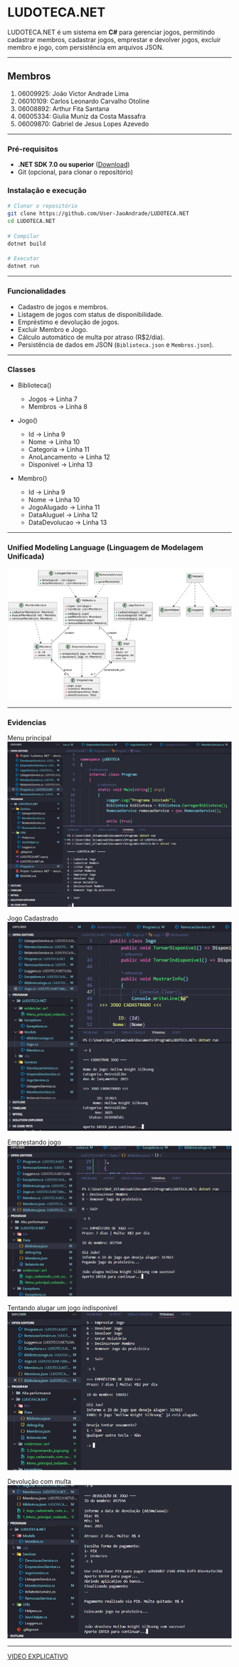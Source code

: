 # LUDOTECA.NET

LUDOTECA.NET é um sistema em **C#** para gerenciar jogos, permitindo cadastrar membros, cadastrar jogos, emprestar e devolver jogos, excluir membro e jogo, com persistência em arquivos JSON.

---

## Membros
1. 06009925: João Victor Andrade Lima
2. 06010109: Carlos Leonardo Carvalho Otoline
3. 06008892: Arthur Fita Santana
4. 06005334: Giulia Muniz da Costa Massafra 
5. 06009870: Gabriel de Jesus Lopes Azevedo
---

### Pré-requisitos

- **.NET SDK 7.0 ou superior** ([Download](https://dotnet.microsoft.com/download/dotnet))  
- Git (opcional, para clonar o repositório)

### Instalação e execução

```bash
# Clonar o repositório
git clone https://github.com/User-JaoAndrade/LUDOTECA.NET
cd LUDOTECA.NET

# Compilar
dotnet build

# Executar
dotnet run 
```

---

### Funcionalidades

- Cadastro de jogos e membros.
- Listagem de jogos com status de disponibilidade.
- Empréstimo e devolução de jogos.
- Excluir Membro e Jogo.
- Cálculo automático de multa por atraso (R$2/dia).
- Persistência de dados em JSON (`Biblioteca.json` e `Membros.json`).

---

### Classes
- Biblioteca()
    - Jogos -> Linha 7
    - Membros -> Linha 8

- Jogo()
    - Id -> Linha 9
    - Nome -> Linha 10
    - Categoria -> Linha 11
    - AnoLancamento -> Linha 12
    - Disponivel -> Linha 13

- Membro()
    - Id -> Linha 9
    - Nome -> Linha 10
    - JogoAlugado -> Linha 11
    - DataAluguel -> Linha 12
    - DataDevolucao -> Linha 13

---

### Unified Modeling Language (Linguagem de Modelagem Unificada)

![Diagrama UML](uml.png)

---

### Evidencias

Menu principal
![Menu principal](evidencias/av1/1_Menu_principal_rodando.png)


Jogo Cadastrado
![Jogo Cadastrado](evidencias/av1/2_Jogo_cadastrado_com_sucesso.png)


Emprestando jogo
![Emprestando jogo](evidencias/av1/3_Emprestando_jogo.png)


Tentando alugar um jogo indisponivel
![Aluguel indisponivel](evidencias/av1/4_Tentando_alugar_um_jogo_indisponivel.png)


Devolução com multa
![Devolução](evidencias/av1/5_Devolucao_com_calculo_de_multa.png)

---
[VIDEO EXPLICATIVO](https://vimeo.com/1122340752?share=copy)